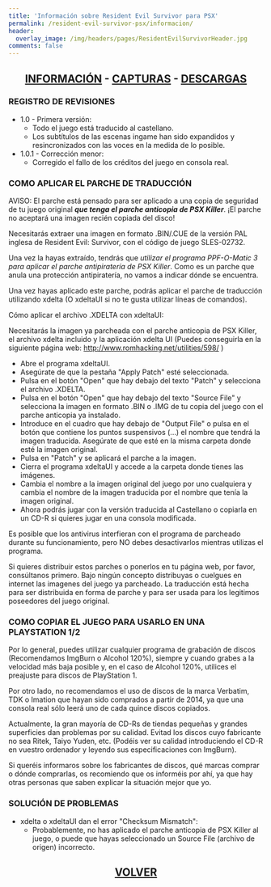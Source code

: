```yaml
---
title: 'Información sobre Resident Evil Survivor para PSX'
permalink: /resident-evil-survivor-psx/informacion/
header:
  overlay_image: /img/headers/pages/ResidentEvilSurvivorHeader.jpg
comments: false
---
```

<h2 style="text-align: center;"><strong><a href="/resident-evil-survivor-psx/informacion/">INFORMACIÓN</a> - <a href="/resident-evil-survivor-psx/capturas/">CAPTURAS</a> - <a href="/resident-evil-survivor-psx/descargar/">DESCARGAS</a></strong></h2>

### REGISTRO DE REVISIONES
 - 1.0 - Primera versión:
   - Todo el juego está traducido al castellano.
   - Los subtítulos de las escenas ingame han sido expandidos y resincronizados con las voces en la medida de lo posible.
 - 1.0.1 - Corrección menor:
   - Corregido el fallo de los créditos del juego en consola real.

### COMO APLICAR EL PARCHE DE TRADUCCIÓN

AVISO: El parche está pensado para ser aplicado a una copia de seguridad 
de tu juego original _**que tenga el parche anticopia de PSX Killer**_. ¡El parche 
no aceptará una imagen recién copiada del disco!

Necesitarás extraer una imagen en formato .BIN/.CUE de la versión PAL inglesa 
de Resident Evil: Survivor, con el código de juego SLES-02732.

Una vez la hayas extraído, tendrás que _utilizar el programa PPF-O-Matic 3 para 
aplicar el parche antipiratería de PSX Killer_. Como es un parche que anula una 
protección antipiratería, no vamos a indicar dónde se encuentra.

Una vez hayas aplicado este parche, podrás aplicar el parche de traducción 
utilizando xdelta (O xdeltaUI si no te gusta utilizar líneas de comandos).

Cómo aplicar el archivo .XDELTA con xdeltaUI:

Necesitarás la imagen ya parcheada con el parche anticopia de PSX Killer, 
el archivo xdelta incluido y la aplicación xdelta UI (Puedes conseguirla en 
la siguiente página web: http://www.romhacking.net/utilities/598/ )

 - Abre el programa xdeltaUI.
 - Asegúrate de que la pestaña "Apply Patch" esté seleccionada.
 - Pulsa en el botón "Open" que hay debajo del texto "Patch" y selecciona el archivo .XDELTA.
 - Pulsa en el botón "Open" que hay debajo del texto "Source File" y selecciona la imagen en formato .BIN o .IMG de tu copia del juego con el parche anticopia ya instalado.
 - Introduce en el cuadro que hay debajo de "Output File" o pulsa en el botón que contiene los puntos suspensivos (...) el nombre que tendrá la imagen traducida. Asegúrate de que esté en la misma carpeta donde esté la imagen original.
 - Pulsa en "Patch" y se aplicará el parche a la imagen.
 - Cierra el programa xdeltaUI y accede a la carpeta donde tienes las imágenes.
 - Cambia el nombre a la imagen original del juego por uno cualquiera y cambia el nombre de la imagen traducida por el nombre que tenía la imagen original.
 - Ahora podrás jugar con la versión traducida al Castellano o copiarla en un CD-R si quieres jugar en una consola modificada.

Es posible que los antivirus interfieran con el programa de parcheado 
durante su funcionamiento, pero NO debes desactivarlos mientras utilizas el 
programa.

Si quieres distribuir estos parches o ponerlos en tu página web, por favor, 
consúltanos primero. Bajo ningún concepto distribuyas o cuelgues en internet 
las imagenes del juego ya parcheado. La traducción está hecha para ser 
distribuida en forma de parche y para ser usada para los legitimos 
poseedores del juego original.

### COMO COPIAR EL JUEGO PARA USARLO EN UNA PLAYSTATION 1/2

Por lo general, puedes utilizar cualquier programa de grabación de discos 
(Recomendamos ImgBurn o Alcohol 120%), siempre y cuando grabes a la 
velocidad más baja posible y, en el caso de Alcohol 120%, utilices el 
preajuste para discos de PlayStation 1.

Por otro lado, no recomendamos el uso de discos de la marca Verbatim, TDK o 
Imation que hayan sido comprados a partir de 2014, ya que una consola real 
sólo leerá uno de cada quince discos copiados.

Actualmente, la gran mayoría de CD-Rs de tiendas pequeñas y grandes 
superficies dan problemas por su calidad. Evitad los discos cuyo fabricante 
no sea Ritek, Taiyo Yuden, etc. (Podéis ver su calidad introduciendo el CD-R 
en vuestro ordenador y leyendo sus especificaciones con ImgBurn).

Si queréis informaros sobre los fabricantes de discos, qué marcas comprar o 
dónde comprarlas, os recomiendo que os informéis por ahí, ya que hay otras 
personas que saben explicar la situación mejor que yo.

### SOLUCIÓN DE PROBLEMAS
 - xdelta o xdeltaUI dan el error "Checksum Mismatch":
   - Probablemente, no has aplicado el parche anticopia de PSX Killer al 
     juego, o puede que hayas seleccionado un Source File (archivo de 
     origen) incorrecto.

<h2 style="text-align: center;"><strong><a href="/resident-evil-survivor-psx/">VOLVER</a></strong></h2>

